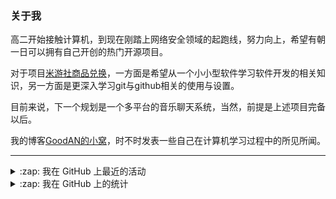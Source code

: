### 关于我

高二开始接触计算机，到现在刚踏上网络安全领域的起跑线，努力向上，希望有朝一日可以拥有自己开创的热门开源项目。

对于项目[米游社商品兑换](https://github.com/GOOD-AN/Mys-Exchange-Goods)，一方面是希望从一个小小型软件学习软件开发的相关知识，另一方面是更深入学习git与github相关的使用与设置。

目前来说，下一个规划是一个多平台的音乐聊天系统，当然，前提是上述项目完备以后。

我的博客[GoodAN的小窝](https://blog.goodant.top/)，时不时发表一些自己在计算机学习过程中的所见所闻。

---

<details>
  <summary>:zap: 我在 GitHub 上最近的活动</summary>
  
<!--START_SECTION:activity-->
1. ❗️ Closed issue [#321](https://github.com/yoimiya-kokomi/miao-plugin/issues/321) in [yoimiya-kokomi/miao-plugin](https://github.com/yoimiya-kokomi/miao-plugin)
2. 🗣 Commented on [#321](https://github.com/yoimiya-kokomi/miao-plugin/issues/321) in [yoimiya-kokomi/miao-plugin](https://github.com/yoimiya-kokomi/miao-plugin)
3. ❗️ Closed issue [#329](https://github.com/yoimiya-kokomi/miao-plugin/issues/329) in [yoimiya-kokomi/miao-plugin](https://github.com/yoimiya-kokomi/miao-plugin)
4. 🗣 Commented on [#329](https://github.com/yoimiya-kokomi/miao-plugin/issues/329) in [yoimiya-kokomi/miao-plugin](https://github.com/yoimiya-kokomi/miao-plugin)
5. ❗️ Opened issue [#329](https://github.com/yoimiya-kokomi/miao-plugin/issues/329) in [yoimiya-kokomi/miao-plugin](https://github.com/yoimiya-kokomi/miao-plugin)
<!--END_SECTION:activity-->

</details>

<details>
<summary>:zap: 我在 GitHub 上的统计</summary>

![GOOD-AN's github stats](https://github-readme-stats-umber-theta.vercel.app/api?username=GOOD-AN&count_private=true&show_icons=true&include_all_commits=true&line_height=28&card_width=400px) ![Top Langs](https://github-readme-stats-umber-theta.vercel.app/api/top-langs/?username=GOOD-AN&&layout=compact&&langs_count=6&&exclude_repo=GOOD-AN.github.io,GOOD-AN,github-readme-stats)
</details>

